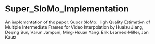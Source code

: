 # Super_SloMo_Implementation
An implementation of the paper: Super SloMo: High Quality Estimation of Multiple Intermediate Frames for Video Interpolation by Huaizu Jiang, Deqing Sun, Varun Jampani, Ming-Hsuan Yang, Erik Learned-Miller, Jan Kautz
